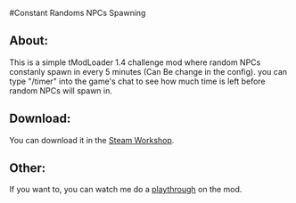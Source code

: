 ﻿#Constant Randoms NPCs Spawning

## About: 
This is a simple tModLoader 1.4 challenge mod where random NPCs constanly spawn in every 5 minutes (Can Be change in the config).
you can type "/timer" into the game's chat to see how much time is left before random NPCs will spawn in.

## Download:
You can download it in the [Steam Workshop](https://steamcommunity.com/sharedfiles/filedetails/?id=2904321262).

## Other: 
If you want to, you can watch me do a [playthrough](https://www.youtube.com/playlist?list=PL-3h-4VmMqVUBfwIjZ6PTFqiiU6-RuvHO) on the mod.
